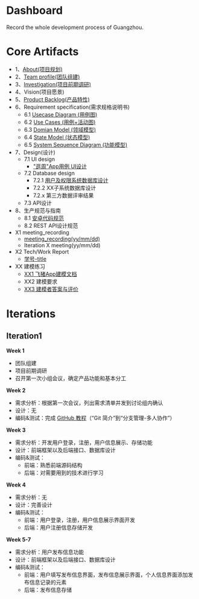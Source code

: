 # Dashboard
Record the whole development process of Guangzhou.
# Core Artifacts
- 1、[About(项目规划)](https://github.com/team-work-GuangZhou/Guangzhou/blob/master/README.md)
- 2、[Team profile(团队组建)](https://github.com/team-work-GuangZhou/Guangzhou/blob/master/documents/team-profile.md)
- 3、[Investigation(项目前期调研)](https://github.com/team-work-GuangZhou/Guangzhou/blob/master/documents/investigation.md)
- 4、Vision(项目愿景)
- 5、[Product Backlog(产品特性)](https://github.com/team-work-GuangZhou/Guangzhou/blob/master/documents/backlog.md)
- 6、Requirement specification(需求规格说明书)
	- 6.1 [Usecase Diagram (用例图)](https://github.com/team-work-GuangZhou/Guangzhou/blob/master/documents/usecase_diagram.md)
	- 6.2 [Use Cases (用例+活动图)](https://github.com/team-work-GuangZhou/Guangzhou/blob/master/documents/Requirement-specification.md)
	- 6.3 [Domian Model (领域模型)](https://github.com/team-work-GuangZhou/Guangzhou/blob/master/documents/Domain_model.md)
	- 6.4 [State Model (状态模型)](https://github.com/team-work-GuangZhou/Guangzhou/blob/master/documents/state_model.md)
	- 6.5 [System Sequence Diagram (功能模型)](https://github.com/team-work-GuangZhou/Guangzhou/blob/master/documents/function_model.md)
- 7、Design(设计)
	- 7.1 UI design
		- ["逛周"App用例 UI设计](https://github.com/team-work-GuangZhou/Guangzhou/blob/master/documents/Design.md)
	- 7.2 Database design
		- 7.2.1 [用户及权限系统数据库设计](https://github.com/team-work-GuangZhou/Guangzhou/blob/master/codes/%E7%94%A8%E6%88%B7%E5%8F%8A%E6%9D%83%E9%99%90%E7%B3%BB%E7%BB%9F%E6%95%B0%E6%8D%AE%E5%BA%93%E8%AE%BE%E8%AE%A1.md)
		- 7.2.2 XX子系统数据库设计
		- 7.2.x 第三方数据评审结果
	- 7.3 API设计
- 8、生产规范与指南
	- 8.1 [安卓代码规范](https://github.com/team-work-GuangZhou/Guangzhou/blob/master/codes/README.md)
	- 8.2 REST API设计规范
- X1 meeting_recording
	- [meeting_recording(yy/mm/dd)](https://github.com/team-work-GuangZhou/Guangzhou/blob/master/documents/meeting_record.md)
	- Iteration X meeting(yy/mm/dd)
- X2 Tech/Work Report
	- [学号-title]((https://github.com/team-work-GuangZhou/Guangzhou/tree/master/tech-work_report))
- XX 建模练习
	- [XX1 飞猪App建模文档](https://github.com/team-work-GuangZhou/Guangzhou/blob/master/documents/feizhu_doc.md)
	- XX2 建模要求
	- [XX3 建模者答案与评价](https://github.com/team-work-GuangZhou/Guangzhou/blob/master/documents/answer.md)
# Iterations
## Iteration1
**Week 1**
* 团队组建
* 项目前期调研
* 召开第一次小组会议，确定产品功能和基本分工

**Week 2**
* 需求分析：根据第一次会议，列出需求清单并发到讨论组内确认
* 设计：无
* 编码&测试：完成 [GitHub 教程](https://www.liaoxuefeng.com/wiki/0013739516305929606dd18361248578c67b8067c8c017b000)（“Git 简介”到“分支管理-多人协作”）

**Week 3**
* 需求分析：开发用户登录，注册，用户信息展示、存储功能
* 设计：前端框架以及后端接口、数据库设计
* 编码&测试：
	* 前端：熟悉前端源码结构
	* 后端：对需要用到的技术进行学习

**Week 4**
* 需求分析：无
* 设计：完善设计
* 编码&测试：
	* 前端：用户登录，注册，用户信息展示界面开发
	* 后端：用户注册信息存储开发

**Week 5-7**
* 需求分析：用户发布信息功能
* 设计：前端框架以及后端接口、数据库设计
* 编码&测试：
	* 前端：用户填写发布信息界面，发布信息展示界面，个人信息界面添加发布信息记录的元素
	* 后端：发布信息存储

